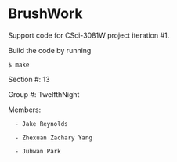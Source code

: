 BrushWork
=========

Support code for CSci-3081W project iteration #1.

Build the code by running

`$ make`

Section #: 13

Group #: TwelfthNight

Members:

      - Jake Reynolds 

      - Zhexuan Zachary Yang

      - Juhwan Park
      

